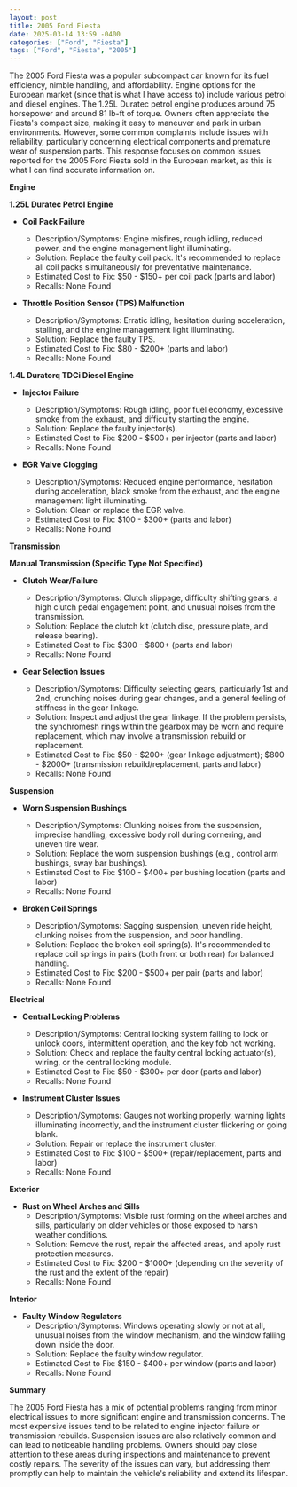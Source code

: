 ```yaml
---
layout: post
title: 2005 Ford Fiesta
date: 2025-03-14 13:59 -0400
categories: ["Ford", "Fiesta"]
tags: ["Ford", "Fiesta", "2005"]
---
```

The 2005 Ford Fiesta was a popular subcompact car known for its fuel efficiency, nimble handling, and affordability. Engine options for the European market (since that is what I have access to) include various petrol and diesel engines. The 1.25L Duratec petrol engine produces around 75 horsepower and around 81 lb-ft of torque. Owners often appreciate the Fiesta's compact size, making it easy to maneuver and park in urban environments. However, some common complaints include issues with reliability, particularly concerning electrical components and premature wear of suspension parts.
This response focuses on common issues reported for the 2005 Ford Fiesta sold in the European market, as this is what I can find accurate information on.

**Engine**

**1.25L Duratec Petrol Engine**

*   **Coil Pack Failure**
    *   Description/Symptoms: Engine misfires, rough idling, reduced power, and the engine management light illuminating.
    *   Solution: Replace the faulty coil pack. It's recommended to replace all coil packs simultaneously for preventative maintenance.
    *   Estimated Cost to Fix: $50 - $150+ per coil pack (parts and labor)
    *   Recalls: None Found

*   **Throttle Position Sensor (TPS) Malfunction**
    *   Description/Symptoms: Erratic idling, hesitation during acceleration, stalling, and the engine management light illuminating.
    *   Solution: Replace the faulty TPS.
    *   Estimated Cost to Fix: $80 - $200+ (parts and labor)
    *   Recalls: None Found

**1.4L Duratorq TDCi Diesel Engine**

*   **Injector Failure**
    *   Description/Symptoms: Rough idling, poor fuel economy, excessive smoke from the exhaust, and difficulty starting the engine.
    *   Solution: Replace the faulty injector(s).
    *   Estimated Cost to Fix: $200 - $500+ per injector (parts and labor)
    *   Recalls: None Found

*   **EGR Valve Clogging**
    *   Description/Symptoms: Reduced engine performance, hesitation during acceleration, black smoke from the exhaust, and the engine management light illuminating.
    *   Solution: Clean or replace the EGR valve.
    *   Estimated Cost to Fix: $100 - $300+ (parts and labor)
    *   Recalls: None Found

**Transmission**

**Manual Transmission (Specific Type Not Specified)**

*   **Clutch Wear/Failure**
    *   Description/Symptoms: Clutch slippage, difficulty shifting gears, a high clutch pedal engagement point, and unusual noises from the transmission.
    *   Solution: Replace the clutch kit (clutch disc, pressure plate, and release bearing).
    *   Estimated Cost to Fix: $300 - $800+ (parts and labor)
    *   Recalls: None Found

*   **Gear Selection Issues**
    *   Description/Symptoms: Difficulty selecting gears, particularly 1st and 2nd, crunching noises during gear changes, and a general feeling of stiffness in the gear linkage.
    *   Solution: Inspect and adjust the gear linkage. If the problem persists, the synchromesh rings within the gearbox may be worn and require replacement, which may involve a transmission rebuild or replacement.
    *   Estimated Cost to Fix: $50 - $200+ (gear linkage adjustment); $800 - $2000+ (transmission rebuild/replacement, parts and labor)
    *   Recalls: None Found

**Suspension**

*   **Worn Suspension Bushings**
    *   Description/Symptoms: Clunking noises from the suspension, imprecise handling, excessive body roll during cornering, and uneven tire wear.
    *   Solution: Replace the worn suspension bushings (e.g., control arm bushings, sway bar bushings).
    *   Estimated Cost to Fix: $100 - $400+ per bushing location (parts and labor)
    *   Recalls: None Found

*   **Broken Coil Springs**
    *   Description/Symptoms: Sagging suspension, uneven ride height, clunking noises from the suspension, and poor handling.
    *   Solution: Replace the broken coil spring(s). It's recommended to replace coil springs in pairs (both front or both rear) for balanced handling.
    *   Estimated Cost to Fix: $200 - $500+ per pair (parts and labor)
    *   Recalls: None Found

**Electrical**

*   **Central Locking Problems**
    *   Description/Symptoms: Central locking system failing to lock or unlock doors, intermittent operation, and the key fob not working.
    *   Solution: Check and replace the faulty central locking actuator(s), wiring, or the central locking module.
    *   Estimated Cost to Fix: $50 - $300+ per door (parts and labor)
    *   Recalls: None Found

*   **Instrument Cluster Issues**
    *   Description/Symptoms: Gauges not working properly, warning lights illuminating incorrectly, and the instrument cluster flickering or going blank.
    *   Solution: Repair or replace the instrument cluster.
    *   Estimated Cost to Fix: $100 - $500+ (repair/replacement, parts and labor)
    *   Recalls: None Found

**Exterior**

*   **Rust on Wheel Arches and Sills**
    *   Description/Symptoms: Visible rust forming on the wheel arches and sills, particularly on older vehicles or those exposed to harsh weather conditions.
    *   Solution: Remove the rust, repair the affected areas, and apply rust protection measures.
    *   Estimated Cost to Fix: $200 - $1000+ (depending on the severity of the rust and the extent of the repair)
    *   Recalls: None Found

**Interior**

*   **Faulty Window Regulators**
    *   Description/Symptoms: Windows operating slowly or not at all, unusual noises from the window mechanism, and the window falling down inside the door.
    *   Solution: Replace the faulty window regulator.
    *   Estimated Cost to Fix: $150 - $400+ per window (parts and labor)
    *   Recalls: None Found

**Summary**

The 2005 Ford Fiesta has a mix of potential problems ranging from minor electrical issues to more significant engine and transmission concerns. The most expensive issues tend to be related to engine injector failure or transmission rebuilds. Suspension issues are also relatively common and can lead to noticeable handling problems. Owners should pay close attention to these areas during inspections and maintenance to prevent costly repairs. The severity of the issues can vary, but addressing them promptly can help to maintain the vehicle's reliability and extend its lifespan.

